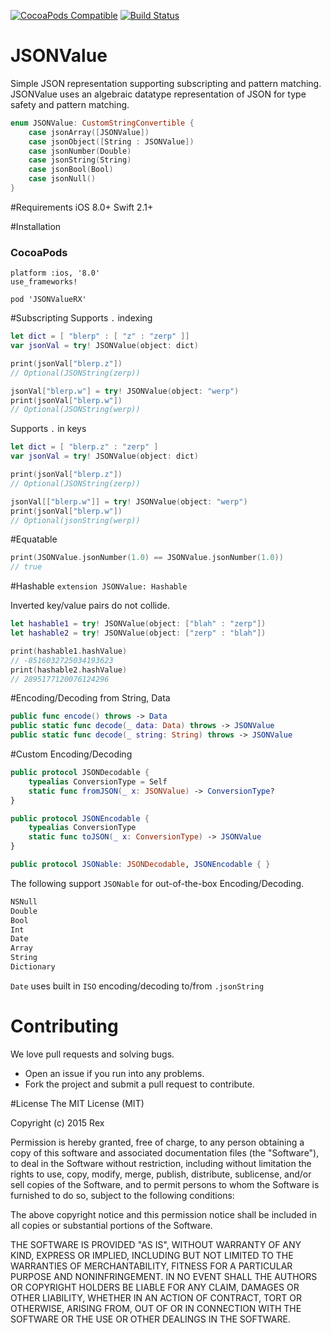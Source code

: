 [![CocoaPods Compatible](https://img.shields.io/cocoapods/v/JSONValueRX.svg)](https://img.shields.io/cocoapods/v/JSONValueRX.svg)
[![Build Status](https://travis-ci.org/rexmas/JSONValue.svg)](https://travis-ci.org/rexmas/JSONValue)

# JSONValue
Simple JSON representation supporting subscripting and pattern matching.
JSONValue uses an algebraic datatype representation of JSON for type safety and pattern matching.
```swift
enum JSONValue: CustomStringConvertible {
    case jsonArray([JSONValue])
    case jsonObject([String : JSONValue])
    case jsonNumber(Double)
    case jsonString(String)
    case jsonBool(Bool)
    case jsonNull()
}
```
#Requirements
iOS 8.0+
Swift 2.1+

#Installation
### CocoaPods
```
platform :ios, '8.0'
use_frameworks!

pod 'JSONValueRX'
```

#Subscripting
Supports `.` indexing
```swift
let dict = [ "blerp" : [ "z" : "zerp" ]]
var jsonVal = try! JSONValue(object: dict)

print(jsonVal["blerp.z"])
// Optional(JSONString(zerp))

jsonVal["blerp.w"] = try! JSONValue(object: "werp")
print(jsonVal["blerp.w"])
// Optional(JSONString(werp))
```
Supports `.` in keys
```swift
let dict = [ "blerp.z" : "zerp" ]
var jsonVal = try! JSONValue(object: dict)

print(jsonVal["blerp.z"])
// Optional(JSONString(zerp))

jsonVal[["blerp.w"]] = try! JSONValue(object: "werp")
print(jsonVal["blerp.w"])
// Optional(jsonString(werp))
```

#Equatable
```swift
print(JSONValue.jsonNumber(1.0) == JSONValue.jsonNumber(1.0))
// true
```

#Hashable
`extension JSONValue: Hashable`

Inverted key/value pairs do not collide.
```swift
let hashable1 = try! JSONValue(object: ["blah" : "zerp"])
let hashable2 = try! JSONValue(object: ["zerp" : "blah"])

print(hashable1.hashValue)
// -8516032725034193623
print(hashable2.hashValue)
// 2895177120076124296
```
#Encoding/Decoding from String, Data
```swift
public func encode() throws -> Data
public static func decode(_ data: Data) throws -> JSONValue
public static func decode(_ string: String) throws -> JSONValue
```

#Custom Encoding/Decoding
```swift
public protocol JSONDecodable {
    typealias ConversionType = Self
    static func fromJSON(_ x: JSONValue) -> ConversionType?
}

public protocol JSONEncodable {
    typealias ConversionType
    static func toJSON(_ x: ConversionType) -> JSONValue
}

public protocol JSONable: JSONDecodable, JSONEncodable { }
```
The following support `JSONable` for out-of-the-box Encoding/Decoding.
```swift
NSNull
Double
Bool
Int
Date
Array
String
Dictionary
```
`Date` uses built in `ISO` encoding/decoding to/from `.jsonString`

# Contributing

We love pull requests and solving bugs.

- Open an issue if you run into any problems.
- Fork the project and submit a pull request to contribute.

#License
The MIT License (MIT)

Copyright (c) 2015 Rex

Permission is hereby granted, free of charge, to any person obtaining a copy
of this software and associated documentation files (the "Software"), to deal
in the Software without restriction, including without limitation the rights
to use, copy, modify, merge, publish, distribute, sublicense, and/or sell
copies of the Software, and to permit persons to whom the Software is
furnished to do so, subject to the following conditions:

The above copyright notice and this permission notice shall be included in all
copies or substantial portions of the Software.

THE SOFTWARE IS PROVIDED "AS IS", WITHOUT WARRANTY OF ANY KIND, EXPRESS OR
IMPLIED, INCLUDING BUT NOT LIMITED TO THE WARRANTIES OF MERCHANTABILITY,
FITNESS FOR A PARTICULAR PURPOSE AND NONINFRINGEMENT. IN NO EVENT SHALL THE
AUTHORS OR COPYRIGHT HOLDERS BE LIABLE FOR ANY CLAIM, DAMAGES OR OTHER
LIABILITY, WHETHER IN AN ACTION OF CONTRACT, TORT OR OTHERWISE, ARISING FROM,
OUT OF OR IN CONNECTION WITH THE SOFTWARE OR THE USE OR OTHER DEALINGS IN THE
SOFTWARE.
